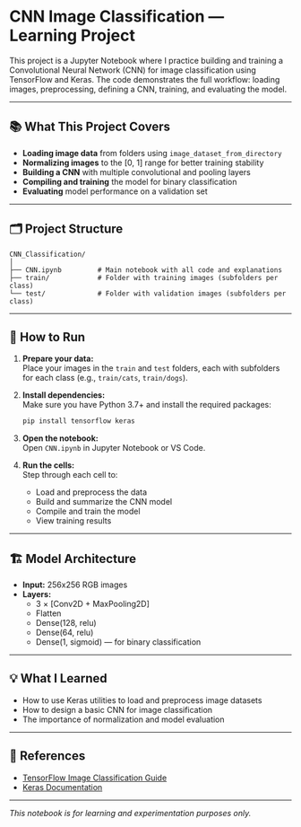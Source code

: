# CNN Image Classification — Learning Project

This project is a Jupyter Notebook where I practice building and training a Convolutional Neural Network (CNN) for image classification using TensorFlow and Keras. The code demonstrates the full workflow: loading images, preprocessing, defining a CNN, training, and evaluating the model.

---

## 📚 What This Project Covers

- **Loading image data** from folders using `image_dataset_from_directory`
- **Normalizing images** to the [0, 1] range for better training stability
- **Building a CNN** with multiple convolutional and pooling layers
- **Compiling and training** the model for binary classification
- **Evaluating** model performance on a validation set

---

## 🗂️ Project Structure

```
CNN_Classification/
│
├── CNN.ipynb         # Main notebook with all code and explanations
├── train/            # Folder with training images (subfolders per class)
└── test/             # Folder with validation images (subfolders per class)
```

---

## 🚀 How to Run

1. **Prepare your data:**  
   Place your images in the `train` and `test` folders, each with subfolders for each class (e.g., `train/cats`, `train/dogs`).

2. **Install dependencies:**  
   Make sure you have Python 3.7+ and install the required packages:

   ```sh
   pip install tensorflow keras
   ```

3. **Open the notebook:**  
   Open `CNN.ipynb` in Jupyter Notebook or VS Code.

4. **Run the cells:**  
   Step through each cell to:
   - Load and preprocess the data
   - Build and summarize the CNN model
   - Compile and train the model
   - View training results

---

## 🏗️ Model Architecture

- **Input:** 256x256 RGB images
- **Layers:**
  - 3 × [Conv2D + MaxPooling2D]
  - Flatten
  - Dense(128, relu)
  - Dense(64, relu)
  - Dense(1, sigmoid) — for binary classification

---

## 💡 What I Learned

- How to use Keras utilities to load and preprocess image datasets
- How to design a basic CNN for image classification
- The importance of normalization and model evaluation

---

## 📎 References

- [TensorFlow Image Classification Guide](https://www.tensorflow.org/tutorials/images/classification)
- [Keras Documentation](https://keras.io/api/)

---

_This notebook is for learning and experimentation purposes only._
